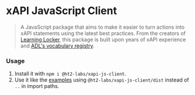 # xAPI JavaScript Client
> A JavaScript package that aims to make it easier to turn actions into xAPI statements using the latest best practices. From the creators of [Learning Locker](https://github.com/LearningLocker/learninglocker), this package is built upon years of xAPI experience and [ADL's vocabulary registry](http://xapi.vocab.pub/browse/index.html).

### Usage
1. Install it with `npm i @ht2-labs/xapi-js-client`.
2. Use it like the [examples](./src/examples) using `@ht2-labs/xapi-js-client/dist` instead of `..` in import paths.
